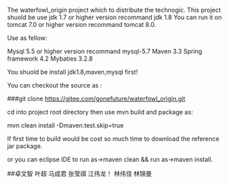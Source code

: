 ﻿The waterfowl_origin project which to distribute the technogic.
This project shuold be use jdk 1.7 or higher version recommand jdk 1.8
You can run it on tomcat 7.0 or higher version recommand tomcat 8.0.

Use as fellow:

Mysql 5.5 or higher version recommand mysql-5.7
Maven 3.3 
Spring framework 4.2 
Mybaties 3.2.8

You shuold be install jdk1.8,maven,mysql first! 

You can checkout the source as :

###git clone https://gitee.com/gonefuture/waterfowl_origin.git


cd into project root directory then use mvn build and package as:

mvn clean install -Dmaven.test.skip=true


If first time to build would be cost so much time to download the reference jar package.


or you can eclipse IDE to run as->maven clean && run as->maven install.

##卓文智    叶超	 马成君  张莹祺  江伟龙！ 林伟佳 林锦曼


